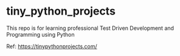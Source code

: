 # tiny_python_projects
This repo is for learning professional Test Driven Development and Programming using Python


Ref: https://tinypythonprojects.com/